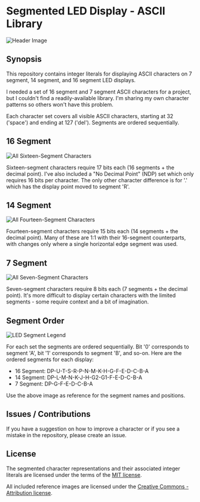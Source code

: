 # Segmented LED Display - ASCII Library

![Header Image](../master/Images/LED-ASCII-Library.png)

## Synopsis

This repository contains integer literals for displaying ASCII characters on 7 segment, 14 segment, and 16 segment LED displays.

I needed a set of 16 segment and 7 segment ASCII characters for a project, but I couldn't find a readily-available library. I'm sharing my own character patterns so others won't have this problem.

Each character set covers all visible ASCII characters, starting at 32 ('space') and ending at 127 ('del'). Segments are ordered sequentially.

## 16 Segment

![All Sixteen-Segment Characters](../master/Images/All%20Characters/16-Segment-ASCII-All.png "Sixteen-segment display characters")

Sixteen-segment characters require 17 bits each (16 segments + the decimal point). I've also included a "No Decimal Point" (NDP) set which only requires 16 bits per character. The only other character difference is for '.' which has the display point moved to segment 'R'.

## 14 Segment

![All Fourteen-Segment Characters](../master/Images/All%20Characters/14-Segment-ASCII-All.png "Fourteen-segment display characters")

Fourteen-segment characters require 15 bits each (14 segments + the decimal point). Many of these are 1:1 with their 16-segment counterparts, with changes only where a single horizontal edge segment was used.

## 7 Segment

![All Seven-Segment Characters](../master/Images/All%20Characters/7-Segment-ASCII-All.png "Seven-segment display characters")

Seven-segment characters require 8 bits each (7 segments + the decimal point). It's more difficult to display certain characters with the limited segments - some require context and a bit of imagination.

## Segment Order

![LED Segment Legend](../master/Images/Segment-Labels.png "LED segment legend. Left to right: sixteen, fourteen, and seven-segment displays.")

For each set the segments are ordered sequentially. Bit '0' corresponds to segment 'A', bit '1' corresponds to segment 'B', and so-on. Here are the ordered segments for each display:

* 16 Segment: DP-U-T-S-R-P-N-M-K-H-G-F-E-D-C-B-A
* 14 Segment: DP-L-M-N-K-J-H-G2-G1-F-E-D-C-B-A
* 7 Segment: DP-G-F-E-D-C-B-A

Use the above image as reference for the segment names and positions.

## Issues / Contributions

If you have a suggestion on how to improve a character or if you see a mistake in the repository, please create an issue.

## License

The segmented character representations and their associated integer literals are licensed under the terms of the [MIT license](https://opensource.org/licenses/MIT).

All included reference images are licensed under the [Creative Commons - Attribution license](https://creativecommons.org/licenses/by/4.0/).
